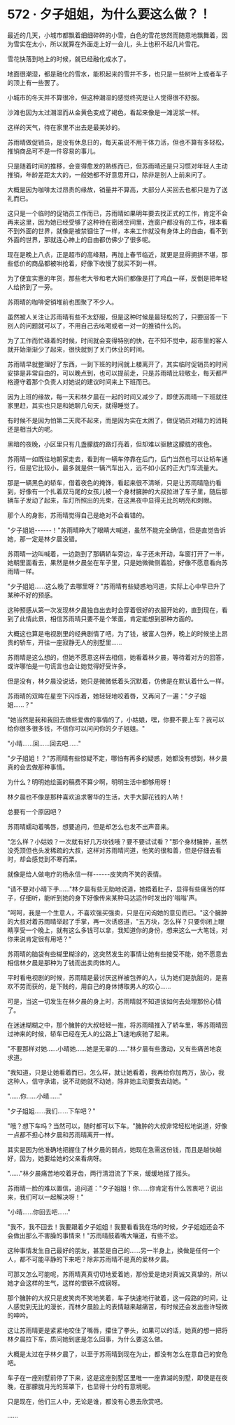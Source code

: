 <link rel="stylesheet" href="../../styles/text.css" />
<h1>572 · 夕子姐姐，为什么要这么做？！</h1>

最近的几天，小城市都飘着细细碎碎的小雪，白色的雪花悠然而随意地飘舞着，因为雪实在太小，所以就算在外面走上好一会儿，头上也积不起几片雪花。

雪花快落到地上的时候，就已经融化成水了。

地面很潮湿，都是融化的雪水，能积起来的雪并不多，也只是一些树叶上或者车子的顶上有一些罢了。

小城市的冬天并不算很冷，但这种潮湿的感觉终究是让人觉得很不舒服。

沙滩也因为太过潮湿而从金黄色变成了褐色，看起来像是一滩泥浆一样。

这样的天气，待在家里不出去是最美妙的。

苏雨晴做促销员，是没有休息日的，每天虽说不用干体力活，但也不算有多轻松，推销商品可不是一件容易的事儿。

只是随着时间的推移，会变得愈发的熟练而已，但苏雨晴还是只习惯对年轻人主动推销，年龄差距太大的，一般她都不好意思开口，除非是别人上前来问了。

大概是因为咖啡太过昂贵的缘故，销量并不算高，大部分人买回去也都只是为了送礼而已。

这只是一个临时的促销员工作而已，苏雨晴如果明年要去找正式的工作，肯定不会再来这里，因为她已经受够了这种待在密闭空间里，连窗户都没有的工作，根本看不到外面的世界，就像是被禁锢住了一样，本来工作就没有身体上的自由，看不到外面的世界，那就连心神上的自由都仿佛少了很多呢。

现在是晚上八点，正是超市的高峰期，再加上春节临近，就更是显得拥挤不堪，那些低价的商品都被哄抢着，好像下收慢了就买不到一样。

为了便宜实惠的年货，那些老大爷和老大妈们都像是打了鸡血一样，反倒是把年轻人给挤到了一旁。

苏雨晴的咖啡促销堆前也围聚了不少人。

虽然被人关注让苏雨晴有些不太舒服，但是这种时候是最轻松的了，只要回答一下别人的问题就可以了，不用自己去吆喝或者一对一的推销什么的。

为了工作而忙碌着的时候，时间就会变得特别的快，在不知不觉中，超市里的客人就开始渐渐少了起来，很快就到了关门休业的时间。

苏雨晴早就整理好了东西，一到下班的时间就上楼离开了，其实临时促销员的时间安排是非常自由的，可以晚点到，也可以提前走，只是苏雨晴比较敬业，每天都严格遵守着那个负责人对她说的建议时间来上下班而已。

因为上班的缘故，每一天和林夕晨在一起的时间又减少了，即使苏雨晴一下班就往家里赶，其实也只是和她聊几句天，就得睡觉了。

有时候不是因为怕第二天爬不起来，而是因为实在太困了，做促销员对精力的消耗还是相当大的呢。

黑暗的夜晚，小区里只有几盏朦胧的路灯亮着，但却难以驱散这朦胧的夜色。

苏雨晴一如既往地朝家走去，看到有一辆车停靠在后门，后门当然也可以让轿车通行，但是它比较小，最多就是供一辆汽车出入，远不如小区的正大门车流量大。

那是一辆黑色的轿车，借着夜色的掩饰，看起来很不清晰，只是让苏雨晴隐约看到，好像有一个扎着双马尾的女孩儿被一个身材臃肿的大叔拉进了车子里，随后那辆车子发动了起来，车灯所照出的光束，在这黑夜中显得无比的明亮和刺眼。

那个人的身影，苏雨晴觉得自己是绝对不会看错的。

"夕子姐姐------！"苏雨晴睁大了眼睛大喊道，虽然不能完全确信，但是直觉告诉她，那一定是林夕晨没错。

苏雨晴一边叫喊着，一边跑到了那辆轿车旁边，车子还未开动，车窗打开了一半，她朝里面看去，果然是林夕晨坐在车子里，只是她微微侧着脸，好像不愿意看向苏雨晴一样。

"夕子姐姐......这么晚了去哪里呀？"苏雨晴有些疑惑地问道，实际上心中早已升了某种不好的预感。

这种预感从第一次发现林夕晨独自出去时会穿着很好的衣服开始的，直到现在，看到了此情此景，相信苏雨晴只要不是个笨蛋，肯定能想到那种方面的。

大概这也算是电视剧里的经典剧情了吧，为了钱，被富人包养，晚上的时候坐上昂贵的轿车，开往一座寂静无人的别墅里......

苏雨晴是这么想的，但她不愿意这样去相信，她看着林夕晨，等待着对方的回答，或许哪怕是一句谎言也会让她觉得好受许多。

但是没有，林夕晨没说话，她只是微微低着头沉默着，仿佛是在默认着什么一样。

苏雨晴的双眸在星空下闪烁着，她轻轻地咬着唇，又再问了一遍："夕子姐姐......？"

"她当然是我和我回去做些爱做的事情的了，小姑娘，嘿，你要不要上车？我可以给你很多很多钱，不信你可以问问你的夕子姐姐。"

"小晴......回......回去吧......"

"夕子姐姐！？"苏雨晴有些惊疑不定，哪怕有再多的疑惑，她都没有想到，林夕晨真的会去做那种事情。

为什么？明明她绘画的稿费不算少啊，明明生活中都够用呀！

林夕晨也不像是那种喜欢追求奢华的生活，大手大脚花钱的人呐！

总要有一个原因吧？

苏雨晴蠕动着嘴唇，想要追问，但是却怎么也发不出声音来。

"怎么样？小姑娘？一次就有好几万块钱哦？要不要试试看？"那个身材臃肿，虽然没秃顶但也头发稀疏的大叔，这样对苏雨晴问道，他笑的很和善，但是仔细去看时，却会感觉到不寒而栗。

就像是给人做电疗的杨永信一样------皮笑肉不笑的表情。

"请不要对小晴下手......"林夕晨有些无助地说道，她捂着肚子，显得有些痛苦的样子，仔细听，能听到她的身下好像传来某种马达运作时发出的'嗡嗡'声。

"呵呵，我是一个生意人，不喜欢强买强卖，只是在问询她的意见而已。"这个臃肿的大叔对着苏雨晴举起了手掌，再一次诱惑道，"五万块，怎么样？只要你闭上眼睛享受一个晚上，就有这么多钱可以拿，我知道你的身份，想来这么一大笔钱，对你来说肯定很有用吧？"

苏雨晴的脑袋有些糊里糊涂的，这突然发生的事情让她有些接受不能，她不愿意去相信林夕晨是那种为了钱而出卖肉体的人。

平时看电视剧的时候，苏雨晴是最讨厌这样被包养的人，认为她们是肮脏的，是喜欢不劳而获的，是下贱的，用自己的身体博取男人的欢心......

可是，当这一切发生在林夕晨的身上时，苏雨晴就不知道该如何去处理那份心情了。

在迷迷糊糊之中，那个臃肿的大叔轻轻一推，将苏雨晴推入了轿车里，等苏雨晴回过神来的时候，轿车已经在无人的公路上飞速地疾驰了起来。

"不要那样对她......小晴她......她是无辜的......"林夕晨有些激动，又有些痛苦地哀求道。

"我知道，只是让她看着而已，怎么样，就让她看着，我再给你加两万，放心，我这种人，信守承诺，说不动她就不动她，除非她主动要我去动她。"

"......你......小晴......"

"夕子姐姐......我们......下车吧？"

"哦？想下车吗？当然可以，随时都可以下车。"臃肿的大叔非常轻松地说道，好像一点都不担心林夕晨和苏雨晴离开一样。

其实是因为他准确地把握住了林夕晨的弱点，她现在急需这份钱，而且是越快越好，因为，她要给她的父亲看病呀。

"......"林夕晨痛苦地咬着牙齿，两行清泪流了下来，缓缓地摇了摇头。

苏雨晴一脸的难以置信，追问道："夕子姐姐！你......你肯定有什么苦衷吧？说出来，我们可以一起解决呀！"

"小晴......你回去吧......"

"我不，我不回去！我要跟着夕子姐姐！我要看看我在场的时候，夕子姐姐还会不会做出那么不害臊的事情来！"苏雨晴鼓着嘴大嚷道，有些不忿。

这种事情发生自己最好的朋友，甚至是自己的......另一半身上，换做是任何一个人，都不可能平静的下来吧？除非苏雨晴不是真的爱林夕晨。

可那又怎么可能呢，苏雨晴真真切切地爱着她，那份爱是绝对真诚又真挚的，所以她才会这样的生气，这样的恨铁不成钢呀。

那个臃肿的大叔只是皮笑肉不笑地笑着，车子快速地行驶着，这一段路的时间，让人感觉到无比的漫长，而林夕晨脸上的表情越来越痛苦，有时候还会发出些许轻微的呻吟。

这让苏雨晴更是紧紧地咬住了嘴唇，攥住了拳头，如果可以的话，她真的想一把将林夕晨拉下车，质问她到底是怎么回事，为什么要这么做。

大概是太过在乎林夕晨了，以至于苏雨晴到现在为止，都没有怎么在意自己的安危吧。

车子在一座别墅前停了下来，这是这座别墅区里唯一一座靠湖的别墅，即使是在夜晚，在那朦胧月光的笼罩下，也显得十分的有意境呢。

只是现在，他们三人中，无论是谁，都没有心思去欣赏吧。

......

